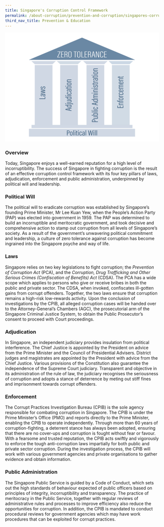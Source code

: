 ```yaml
---
title: Singapore's Corruption Control Framework
permalink: /about-corruption/prevention-and-corruption/singapores-corruption-control-framework/
third_nav_title: Prevention & Education
---
```


<img src="/images/abt-corruption_CCF.png" alt="Singapores Corruption Control Framework">

### **Overview**

Today, Singapore enjoys a well-earned reputation for a high level of incorruptibility. The success of Singapore in fighting corruption is the result of an effective corruption control framework with its four key pillars of laws, adjudication, enforcement and public administration, underpinned by political will and leadership.

### **Political Will**

The political will to eradicate corruption was established by Singapore’s founding Prime Minister, Mr Lee Kuan Yew, when the People’s Action Party (PAP) was elected into government in 1959. The PAP was determined to build an incorruptible and meritocratic government, and took decisive and comprehensive action to stamp out corruption from all levels of Singapore’s society. As a result of the government’s unwavering political commitment and leadership, a culture of zero tolerance against corruption has become ingrained into the Singapore psyche and way of life.

### **Laws**

Singapore relies on two key legislations to fight corruption; the *Prevention of Corruption Act* (PCA), and the *Corruption, Drug Trafficking and Other Serious Crimes (Confiscation of Benefits) Act* (CDSA). The PCA has a wide scope which applies to persons who give or receive bribes in both the public and private sector. The CDSA, when invoked, confiscates ill-gotten gains from corrupt offenders. Together, the two laws ensure that corruption remains a high-risk low-rewards activity. Upon the conclusion of investigations by the CPIB, all alleged corruption cases will be handed over to the Attorney-General’s Chambers (AGC), the prosecutorial arm of the Singapore Criminal Justice System, to obtain the Public Prosecutor’s consent to proceed with Court proceedings.  

### **Adjudication**

In Singapore, an independent judiciary provides insulation from political interference. The Chief Justice is appointed by the President on advice from the Prime Minister and the Council of Presidential Advisers. District judges and magistrates are appointed by the President with advice from the Chief Justice. Various provisions of the Constitution also guarantee the independence of the Supreme Court judiciary. Transparent and objective in its administration of the rule of law, the judiciary recognises the seriousness of corruption and adopts a stance of deterrence by meting out stiff fines and imprisonment towards corrupt offenders.

### **Enforcement**

The Corrupt Practices Investigation Bureau (CPIB) is the sole agency responsible for combating corruption in Singapore. The CPIB is under the Prime Minister’s Office (PMO) and reports directly to the Prime Minister, enabling the CPIB to operate independently. Through more than 60 years of corruption-fighting, a deterrent stance has always been adopted, ensuring that there are no cover-ups and corruption is fought without fear or favour. With a fearsome and trusted reputation, the CPIB acts swiftly and vigorously to enforce the tough anti-corruption laws impartially for both public and private sector corruption. During the investigation process, the CPIB will work with various government agencies and private organisations to gather evidence and obtain information.

### **Public Administration**

The Singapore Public Service is guided by a Code of Conduct, which sets out the high standards of behaviour expected of public officers based on principles of integrity, incorruptibility and transparency. The practice of meritocracy in the Public Service, together with regular reviews of administrative rules and processes to improve efficiency also reduce the opportunities for corruption. In addition, the CPIB is mandated to conduct procedural reviews for government agencies which may have work procedures that can be exploited for corrupt practices.

